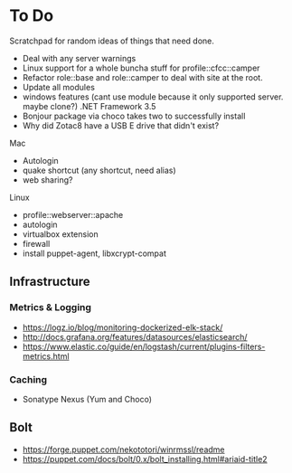 To Do
=====

Scratchpad for random ideas of things that need done.

* Deal with any server warnings
* Linux support for a whole buncha stuff for profile::cfcc::camper
* Refactor role::base and role::camper to deal with site at the root.
* Update all modules
* windows features (cant use module because it only supported server. maybe clone?) .NET Framework 3.5
* Bonjour package via choco takes two to successfully install
* Why did Zotac8 have a USB E drive that didn't exist?

Mac
* Autologin
* quake shortcut (any shortcut, need alias)
* web sharing?

Linux
* profile::webserver::apache
* autologin
* virtualbox extension
* firewall
* install puppet-agent, libxcrypt-compat

Infrastructure
--------------

### Metrics & Logging
* https://logz.io/blog/monitoring-dockerized-elk-stack/
* http://docs.grafana.org/features/datasources/elasticsearch/
* https://www.elastic.co/guide/en/logstash/current/plugins-filters-metrics.html

### Caching
* Sonatype Nexus (Yum and Choco)

Bolt
----
* https://forge.puppet.com/nekototori/winrmssl/readme
* https://puppet.com/docs/bolt/0.x/bolt_installing.html#ariaid-title2